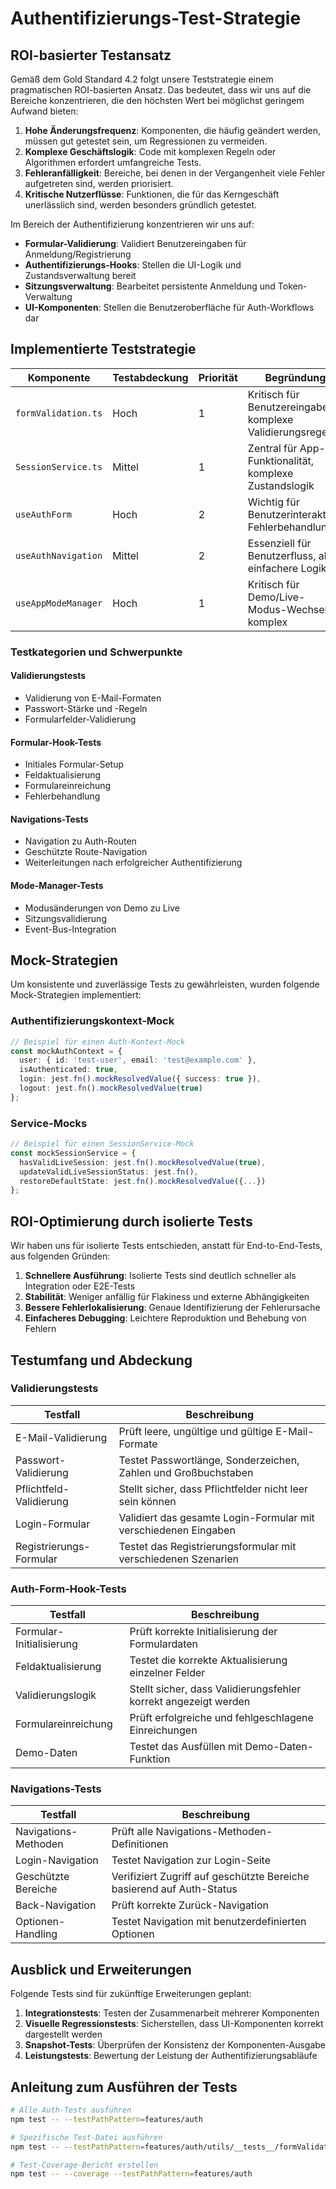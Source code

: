 # Authentifizierungs-Test-Strategie

## ROI-basierter Testansatz

Gemäß dem Gold Standard 4.2 folgt unsere Teststrategie einem pragmatischen ROI-basierten Ansatz. Das bedeutet, dass wir uns auf die Bereiche konzentrieren, die den höchsten Wert bei möglichst geringem Aufwand bieten:

1. **Hohe Änderungsfrequenz**: Komponenten, die häufig geändert werden, müssen gut getestet sein, um Regressionen zu vermeiden.
2. **Komplexe Geschäftslogik**: Code mit komplexen Regeln oder Algorithmen erfordert umfangreiche Tests.
3. **Fehleranfälligkeit**: Bereiche, bei denen in der Vergangenheit viele Fehler aufgetreten sind, werden priorisiert.
4. **Kritische Nutzerflüsse**: Funktionen, die für das Kerngeschäft unerlässlich sind, werden besonders gründlich getestet.

Im Bereich der Authentifizierung konzentrieren wir uns auf:

- **Formular-Validierung**: Validiert Benutzereingaben für Anmeldung/Registrierung
- **Authentifizierungs-Hooks**: Stellen die UI-Logik und Zustandsverwaltung bereit
- **Sitzungsverwaltung**: Bearbeitet persistente Anmeldung und Token-Verwaltung
- **UI-Komponenten**: Stellen die Benutzeroberfläche für Auth-Workflows dar

## Implementierte Teststrategie

| Komponente | Testabdeckung | Priorität | Begründung |
|------------|---------------|-----------|------------|
| `formValidation.ts` | Hoch | 1 | Kritisch für Benutzereingaben, komplexe Validierungsregeln |
| `SessionService.ts` | Mittel | 1 | Zentral für App-Funktionalität, komplexe Zustandslogik |
| `useAuthForm` | Hoch | 2 | Wichtig für Benutzerinteraktion, Fehlerbehandlung |
| `useAuthNavigation` | Mittel | 2 | Essenziell für Benutzerfluss, aber einfachere Logik |
| `useAppModeManager` | Hoch | 1 | Kritisch für Demo/Live-Modus-Wechsel, komplex |

### Testkategorien und Schwerpunkte

#### Validierungstests
- Validierung von E-Mail-Formaten
- Passwort-Stärke und -Regeln
- Formularfelder-Validierung

#### Formular-Hook-Tests
- Initiales Formular-Setup
- Feldaktualisierung
- Formulareinreichung
- Fehlerbehandlung

#### Navigations-Tests
- Navigation zu Auth-Routen
- Geschützte Route-Navigation
- Weiterleitungen nach erfolgreicher Authentifizierung

#### Mode-Manager-Tests
- Modusänderungen von Demo zu Live
- Sitzungsvalidierung
- Event-Bus-Integration

## Mock-Strategien

Um konsistente und zuverlässige Tests zu gewährleisten, wurden folgende Mock-Strategien implementiert:

### Authentifizierungskontext-Mock

```typescript
// Beispiel für einen Auth-Kontext-Mock
const mockAuthContext = {
  user: { id: 'test-user', email: 'test@example.com' },
  isAuthenticated: true,
  login: jest.fn().mockResolvedValue({ success: true }),
  logout: jest.fn().mockResolvedValue(true)
};
```

### Service-Mocks

```typescript
// Beispiel für einen SessionService-Mock
const mockSessionService = {
  hasValidLiveSession: jest.fn().mockResolvedValue(true),
  updateValidLiveSessionStatus: jest.fn(),
  restoreDefaultState: jest.fn().mockResolvedValue({...})
};
```

## ROI-Optimierung durch isolierte Tests

Wir haben uns für isolierte Tests entschieden, anstatt für End-to-End-Tests, aus folgenden Gründen:

1. **Schnellere Ausführung**: Isolierte Tests sind deutlich schneller als Integration oder E2E-Tests
2. **Stabilität**: Weniger anfällig für Flakiness und externe Abhängigkeiten
3. **Bessere Fehlerlokalisierung**: Genaue Identifizierung der Fehlerursache
4. **Einfacheres Debugging**: Leichtere Reproduktion und Behebung von Fehlern

## Testumfang und Abdeckung

### Validierungstests

| Testfall | Beschreibung |
|----------|--------------|
| E-Mail-Validierung | Prüft leere, ungültige und gültige E-Mail-Formate |
| Passwort-Validierung | Testet Passwortlänge, Sonderzeichen, Zahlen und Großbuchstaben |
| Pflichtfeld-Validierung | Stellt sicher, dass Pflichtfelder nicht leer sein können |
| Login-Formular | Validiert das gesamte Login-Formular mit verschiedenen Eingaben |
| Registrierungs-Formular | Testet das Registrierungsformular mit verschiedenen Szenarien |

### Auth-Form-Hook-Tests

| Testfall | Beschreibung |
|----------|--------------|
| Formular-Initialisierung | Prüft korrekte Initialisierung der Formulardaten |
| Feldaktualisierung | Testet die korrekte Aktualisierung einzelner Felder |
| Validierungslogik | Stellt sicher, dass Validierungsfehler korrekt angezeigt werden |
| Formulareinreichung | Prüft erfolgreiche und fehlgeschlagene Einreichungen |
| Demo-Daten | Testet das Ausfüllen mit Demo-Daten-Funktion |

### Navigations-Tests

| Testfall | Beschreibung |
|----------|--------------|
| Navigations-Methoden | Prüft alle Navigations-Methoden-Definitionen |
| Login-Navigation | Testet Navigation zur Login-Seite |
| Geschützte Bereiche | Verifiziert Zugriff auf geschützte Bereiche basierend auf Auth-Status |
| Back-Navigation | Prüft korrekte Zurück-Navigation |
| Optionen-Handling | Testet Navigation mit benutzerdefinierten Optionen |

## Ausblick und Erweiterungen

Folgende Tests sind für zukünftige Erweiterungen geplant:

1. **Integrationstests**: Testen der Zusammenarbeit mehrerer Komponenten
2. **Visuelle Regressionstests**: Sicherstellen, dass UI-Komponenten korrekt dargestellt werden
3. **Snapshot-Tests**: Überprüfen der Konsistenz der Komponenten-Ausgabe
4. **Leistungstests**: Bewertung der Leistung der Authentifizierungsabläufe

## Anleitung zum Ausführen der Tests

```bash
# Alle Auth-Tests ausführen
npm test -- --testPathPattern=features/auth

# Spezifische Test-Datei ausführen
npm test -- --testPathPattern=features/auth/utils/__tests__/formValidation.test.ts

# Test-Coverage-Bericht erstellen
npm test -- --coverage --testPathPattern=features/auth
``` 